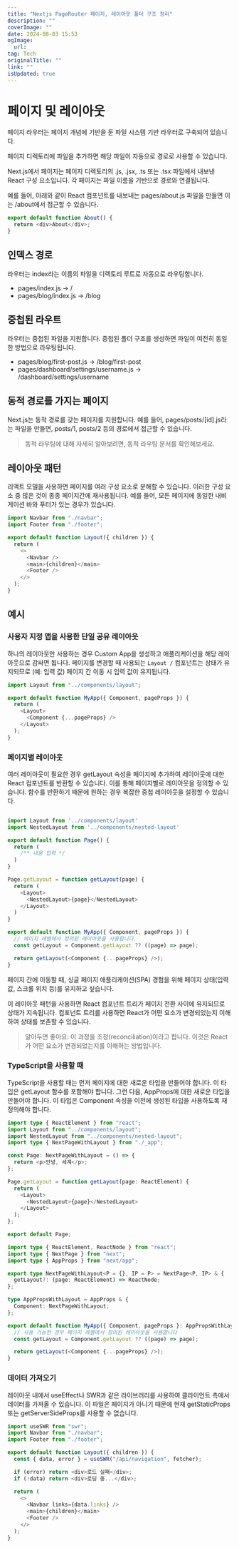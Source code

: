 ```yaml
---
title: "Nextjs PageRouter 페이지, 레이아웃 폴더 구조 정리"
description: ""
coverImage: ""
date: 2024-08-03 15:53
ogImage: 
  url: 
tag: Tech
originalTitle: ""
link: ""
isUpdated: true
---
```






# 페이지 및 레이아웃

페이지 라우터는 페이지 개념에 기반을 둔 파일 시스템 기반 라우터로 구축되어 있습니다.

페이지 디렉토리에 파일을 추가하면 해당 파일이 자동으로 경로로 사용할 수 있습니다.

Next.js에서 페이지는 페이지 디렉토리의 .js, .jsx, .ts 또는 .tsx 파일에서 내보낸 React 구성 요소입니다. 각 페이지는 파일 이름을 기반으로 경로와 연결됩니다.

<div class="content-ad"></div>

예를 들어, 아래와 같이 React 컴포넌트를 내보내는 pages/about.js 파일을 만들면 이는 /about에서 접근할 수 있습니다.

```js
export default function About() {
  return <div>About</div>;
}
```

## 인덱스 경로

라우터는 index라는 이름의 파일을 디렉토리 루트로 자동으로 라우팅합니다.

<div class="content-ad"></div>

- pages/index.js → /
- pages/blog/index.js → /blog

## 중첩된 라우트

라우터는 중첩된 파일을 지원합니다. 중첩된 폴더 구조를 생성하면 파일이 여전히 동일한 방법으로 라우팅됩니다.

- pages/blog/first-post.js → /blog/first-post
- pages/dashboard/settings/username.js → /dashboard/settings/username

<div class="content-ad"></div>

## 동적 경로를 가지는 페이지

Next.js는 동적 경로를 갖는 페이지를 지원합니다. 예를 들어, pages/posts/[id].js라는 파일을 만들면, posts/1, posts/2 등의 경로에서 접근할 수 있습니다.

> 동적 라우팅에 대해 자세히 알아보려면, 동적 라우팅 문서를 확인해보세요.

## 레이아웃 패턴

<div class="content-ad"></div>

리액트 모델을 사용하면 페이지를 여러 구성 요소로 분해할 수 있습니다. 이러한 구성 요소 중 많은 것이 종종 페이지간에 재사용됩니다. 예를 들어, 모든 페이지에 동일한 내비게이션 바와 푸터가 있는 경우가 있습니다.

```js
import Navbar from "./navbar";
import Footer from "./footer";

export default function Layout({ children }) {
  return (
    <>
      <Navbar />
      <main>{children}</main>
      <Footer />
    </>
  );
}
```

## 예시

### 사용자 지정 앱을 사용한 단일 공유 레이아웃

<div class="content-ad"></div>

하나의 레이아웃만 사용하는 경우 Custom App을 생성하고 애플리케이션을 해당 레이아웃으로 감싸면 됩니다. 페이지를 변경할 때 사용되는 `Layout /` 컴포넌트는 상태가 유지되므로 (예: 입력 값) 페이지 간 이동 시 입력 값이 유지됩니다.

```js
import Layout from "../components/layout";

export default function MyApp({ Component, pageProps }) {
  return (
    <Layout>
      <Component {...pageProps} />
    </Layout>
  );
}
```

### 페이지별 레이아웃

여러 레이아웃이 필요한 경우 getLayout 속성을 페이지에 추가하여 레이아웃에 대한 React 컴포넌트를 반환할 수 있습니다. 이를 통해 페이지별로 레이아웃을 정의할 수 있습니다. 함수를 반환하기 때문에 원하는 경우 복잡한 중첩 레이아웃을 설정할 수 있습니다.

<div class="content-ad"></div>

```js

import Layout from '../components/layout'
import NestedLayout from '../components/nested-layout'

export default function Page() {
  return (
    /** 내용 입력 */
  )
}

Page.getLayout = function getLayout(page) {
  return (
    <Layout>
      <NestedLayout>{page}</NestedLayout>
    </Layout>
  )
}
```

```js
export default function MyApp({ Component, pageProps }) {
  // 페이지 레벨에서 정의된 레이아웃을 사용합니다.
  const getLayout = Component.getLayout ?? ((page) => page);

  return getLayout(<Component {...pageProps} />);
}
```

페이지 간에 이동할 때, 싱글 페이지 애플리케이션(SPA) 경험을 위해 페이지 상태(입력 값, 스크롤 위치 등)를 유지하고 싶습니다.

이 레이아웃 패턴을 사용하면 React 컴포넌트 트리가 페이지 전환 사이에 유지되므로 상태가 지속됩니다. 컴포넌트 트리를 사용하면 React가 어떤 요소가 변경되었는지 이해하여 상태를 보존할 수 있습니다.

<div class="content-ad"></div>

> 알아두면 좋아요: 이 과정을 조정(reconciliation)이라고 합니다. 이것은 React가 어떤 요소가 변경되었는지를 이해하는 방법입니다.

### TypeScript을 사용할 때

TypeScript을 사용할 때는 먼저 페이지에 대한 새로운 타입을 만들어야 합니다. 이 타입은 getLayout 함수를 포함해야 합니다. 그런 다음, AppProps에 대한 새로운 타입을 만들어야 합니다. 이 타입은 Component 속성을 이전에 생성된 타입을 사용하도록 재정의해야 합니다.

```typescript
import type { ReactElement } from "react";
import Layout from "../components/layout";
import NestedLayout from "../components/nested-layout";
import type { NextPageWithLayout } from "./_app";

const Page: NextPageWithLayout = () => {
  return <p>안녕, 세계</p>;
};

Page.getLayout = function getLayout(page: ReactElement) {
  return (
    <Layout>
      <NestedLayout>{page}</NestedLayout>
    </Layout>
  );
};

export default Page;
```

<div class="content-ad"></div>

```typescript
import type { ReactElement, ReactNode } from "react";
import type { NextPage } from "next";
import type { AppProps } from "next/app";

export type NextPageWithLayout<P = {}, IP = P> = NextPage<P, IP> & {
  getLayout?: (page: ReactElement) => ReactNode;
};

type AppPropsWithLayout = AppProps & {
  Component: NextPageWithLayout;
};

export default function MyApp({ Component, pageProps }: AppPropsWithLayout) {
  // 사용 가능한 경우 페이지 레벨에서 정의된 레이아웃을 사용합니다
  const getLayout = Component.getLayout ?? ((page) => page);

  return getLayout(<Component {...pageProps} />);
}
```

### 데이터 가져오기

레이아웃 내에서 useEffect나 SWR과 같은 라이브러리를 사용하여 클라이언트 측에서 데이터를 가져올 수 있습니다. 이 파일은 페이지가 아니기 때문에 현재 getStaticProps 또는 getServerSideProps를 사용할 수 없습니다.

```js
import useSWR from "swr";
import Navbar from "./navbar";
import Footer from "./footer";

export default function Layout({ children }) {
  const { data, error } = useSWR("/api/navigation", fetcher);

  if (error) return <div>로드 실패</div>;
  if (!data) return <div>로딩 중...</div>;

  return (
    <>
      <Navbar links={data.links} />
      <main>{children}</main>
      <Footer />
    </>
  );
}
```

<div class="content-ad"></div>
